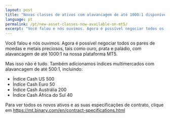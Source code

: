 ```yaml
---
layout: post
title: "Novas classes de ativos com alavancagem de até 1000:1 disponíveis agora na MT5"
language: pt
permalink: /pt/new-asset-classes-now-available-on-mt5/
excerpt: "Você falou e nós ouvimos. Agora é possível negociar todos os pares de moedas e metais preciosos, tais como ouro, prata e paládio, com alavancagem de até 1000:1 na nossa plataforma MT5..."
---
```

Você falou e nós ouvimos. Agora é possível negociar todos os pares de moedas e metais preciosos, tais como ouro, prata e paládio, com alavancagem de até 1000:1 na nossa plataforma MT5.

Mas isso não é tudo. Também adicionamos índices multimercados com alavancagem de até 500:1, incluindo:

<ul class="bullet">
<li>Índice Cash US 500</li>
<li>Índice Cash Euro 50</li>
<li>Índice Cash Austrália 200</li>
<li>Índice Cash África do Sul 40</li>
</ul>

Para ver todos os novos ativos e as suas especificações de contrato, clique em <a href="https://mt.binary.com/en/contract-specifications.html">https://mt.binary.com/en/contract-specifications.html</a>




